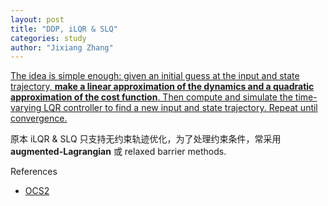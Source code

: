 ```yaml
---
layout: post
title: "DDP, iLQR & SLQ"
categories: study
author: "Jixiang Zhang"
---
```


[The idea is simple enough: given an initial guess at the input and state trajectory, **make a linear approximation of the dynamics and a quadratic approximation of the cost function**. Then compute and simulate the time-varying LQR controller to find a new input and state trajectory. Repeat until convergence.](http://underactuated.mit.edu/trajopt.html)

原本 iLQR & SLQ 只支持无约束轨迹优化，为了处理约束条件，常采用 **augmented-Lagrangian** 或
relaxed barrier methods.

References

- [OCS2](https://leggedrobotics.github.io/ocs2/index.html)